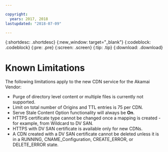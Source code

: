 ```yaml
---

copyright:
  years: 2017, 2018
lastupdated: "2018-07-09"

---
```


{:shortdesc: .shortdesc}
{:new_window: target="_blank"}
{:codeblock: .codeblock}
{:pre: .pre}
{:screen: .screen}
{:tip: .tip}
{:download: .download}

# Known Limitations

The following limitations apply to the new CDN service for the Akamai Vendor:
* Purge of directory level content or multiple files is currently not supported.
* Limit on total number of Origins and TTL entries is 75 per CDN.
* Serve Stale Content Option functionality will always be **On**.
* HTTPS certificate type cannot be changed once a mapping is created - for example, from Wildcard to DV SAN.
* HTTPS with DV SAN certificate is available only for new CDNs.
* A CDN created with a DV SAN certificate cannot be deleted unless it is in a RUNNING, CNAME_Configuration, CREATE_ERROR, or DELETE_ERROR state.
